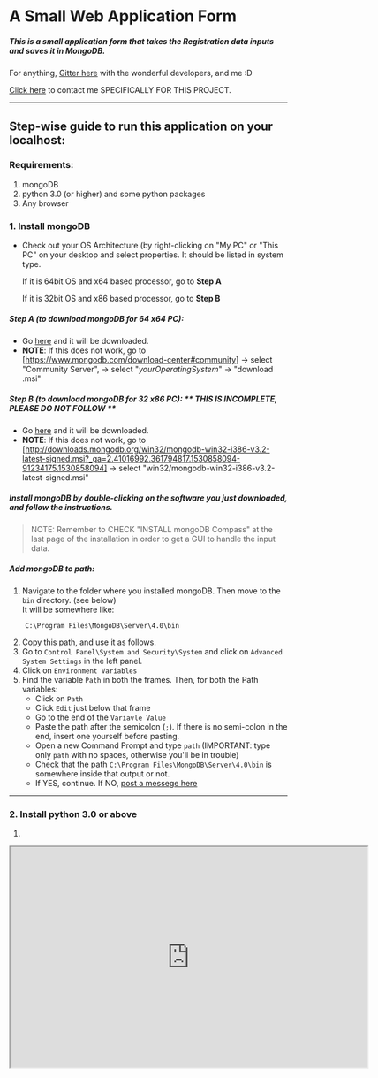 # A Small Web Application Form

##### This is a small application form that takes the Registration data inputs and saves it in MongoDB.


For anything, [Gitter here](https://gitter.im/SERlyInterns/web-dev-application-form?utm_source=share-link&utm_medium=link&utm_campaign=share-link) with the wonderful developers, and me :D

[Click here](https://gitter.im/SERlyInterns/web-dev-application-form?utm_source=share-link&utm_medium=link&utm_campaign=share-link) to contact me SPECIFICALLY FOR THIS PROJECT.

***

## Step-wise guide to run this application on your localhost:

### Requirements:
1. mongoDB
2. python 3.0 (or higher) and some python packages
3. Any browser

### 1. Install mongoDB
* Check out your OS Architecture (by right-clicking on "My PC" or "This PC" on your desktop and select properties.
It should be listed in system type.


  If it is 64bit OS and x64 based processor, go to **Step A**
  
  
  If it is 32bit OS and x86 based processor, go to **Step B**
  

##### Step A (to download mongoDB for 64 x64 PC):
* Go [here](https://www.mongodb.com/dr/fastdl.mongodb.org/win32/mongodb-win32-x86_64-2008plus-ssl-4.0.0-signed.msi/download) and it will be downloaded.
* **NOTE**: If this does not work, go to [https://www.mongodb.com/download-center#community] -> select "Community Server", -> select "*yourOperatingSystem*" -> "download .msi"

##### Step B (to download mongoDB for 32 x86 PC): ** *THIS IS INCOMPLETE,  PLEASE DO NOT FOLLOW* **
* Go [here](http://downloads.mongodb.org/win32/mongodb-win32-i386-v3.2-latest-signed.msi?_ga=2.41016992.361794817.1530858094-91234175.1530858094) and it will be downloaded.
* **NOTE**: If this does not work, go to [http://downloads.mongodb.org/win32/mongodb-win32-i386-v3.2-latest-signed.msi?_ga=2.41016992.361794817.1530858094-91234175.1530858094] -> select "win32/mongodb-win32-i386-v3.2-latest-signed.msi"

##### Install mongoDB by double-clicking on the software you just downloaded, and follow the instructions.

> NOTE: Remember to CHECK "INSTALL mongoDB Compass" at the last page of the installation in order to get a GUI to handle the input data.

##### Add mongoDB to path:

1. Navigate to the folder where you installed mongoDB. Then move to the ```bin``` directory. (see below)  
It will be somewhere like:  
```
	C:\Program Files\MongoDB\Server\4.0\bin
```
2. Copy this path, and use it as follows.
3. Go to ```Control Panel\System and Security\System``` and click on ```Advanced System Settings``` in the left panel.
4. Click on 	```Environment Variables```
5. Find the variable ```Path``` in both the frames. Then,  for both the Path variables:
	* Click on ```Path```
	* Click ```Edit``` just below that frame
	* Go to the end of the ```Variavle Value```
	* Paste the path after the semicolon (```;```). If there is no semi-colon in the end, insert one yourself before pasting.
	* Open a new Command Prompt and type ```path``` (IMPORTANT: type only ```path``` with no spaces,  otherwise you'll be in trouble)
	* Check that the path ```C:\Program Files\MongoDB\Server\4.0\bin``` is somewhere inside that output or not.
	* If YES, continue. If NO,  [post a messege here](https://gitter.im/SERlyInterns/web-dev-application-form?utm_source=share-link&utm_medium=link&utm_campaign=share-link)

***

### 2. Install python 3.0 or above

1. 


<iframe src="https://www.webchat.freenode.net?channels=%23serly_internship_portal&uio=d4" width="647" height="400"></iframe>